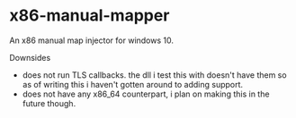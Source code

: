 # x86-manual-mapper
An x86 manual map injector for windows 10.

Downsides
 - does not run TLS callbacks. the dll i test this with doesn't have them so as of writing this i haven't gotten around to adding support.
 - does not have any x86_64 counterpart, i plan on making this in the future though.
